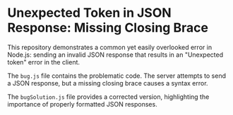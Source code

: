 # Unexpected Token in JSON Response: Missing Closing Brace

This repository demonstrates a common yet easily overlooked error in Node.js:  sending an invalid JSON response that results in an "Unexpected token" error in the client.

The `bug.js` file contains the problematic code. The server attempts to send a JSON response, but a missing closing brace causes a syntax error.

The `bugSolution.js` file provides a corrected version, highlighting the importance of properly formatted JSON responses.